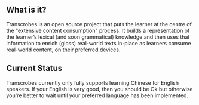 ## What is it?
Transcrobes is an open source project that puts the learner at the centre of the "extensive content consumption" process. It builds a representation of the learner’s lexical (and soon grammatical) knowledge and then uses that information to enrich (gloss) real-world texts in-place as learners consume real-world content, on their preferred devices.

## Current Status
Transcrobes currently only fully supports learning Chinese for English speakers. If your English is very good, then you should be Ok but otherwise you're better to wait until your preferred language has been implemented.
